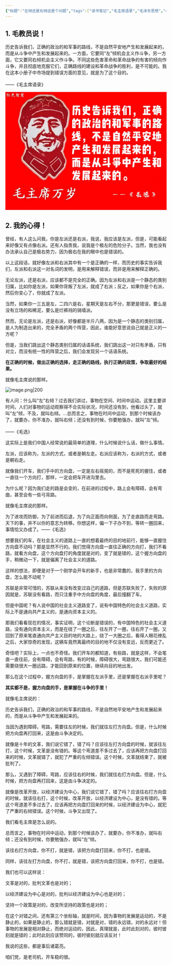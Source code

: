 ```yaml
---
{"标题":"左倾还是右倾这是个问题","tags":["读书笔记","毛主席语录","毛泽东思想","心得"],"创建时间":"2023-10-05 09:45","修改时间":"2023-10-05 09:45","link":"https://sunjunyang.notion.site/0aee10d8b48c4f81bfab2c22662c1c3d","notionID":"0aee10d8-b48c-4f81-bfab-2c22662c1c3d","dg-publish":true,"permalink":"/毛泽东思想学习笔记/左倾还是右倾这是个问题/","dgPassFrontmatter":true}
---
```




## 1. 毛教员说！

历史告诉我们，正确的政治的和军事的路线，不是自然平安地产生和发展起来的，而是从斗争中产生和发展起来的。一方面，它要同“左”倾机会主义作斗争，另一方面，它又要同右倾机会主义作斗争。不同这些危害革命和革命战争的有害的倾向作斗争，并且彻底地克服它们，正确路线的建设和革命战争的胜利，是不可能的。我在这本小册子中市场提到错误方面的意见，就是为了这个目的。<Br><Br>——《毛主席语录》

![gh|200](https://raw.githubusercontent.com/sunjunyang2023/tupian/main/1696474164000f6p6ae.jpg)

## 2. 我的心得！

曾经，有人这么问我，你是左派还是右派，我说，我应该是左派，但是，可能看起来好像又有点像右派。还有人指责我，说我是个极左的危险分子。当然，我也没有办法承认自己是极右势力，因为极右在我的眼中也是错误的。

以上这段话，就好像左派和右派其中有一个是正确的一样，而历史的事实告诉我们，左派和右派这一对名词的发明，是用来解释错误，而非是用来解释正确的。

无论左派，还是右派，应该都不是完全的正确。因为左派和右派是一个静态的类别归属，比如你是左派，如果你背叛了左派，就成了右派；反之，如果你是个右派，然后你变心了，你就成了左派。

当然，如果你一三五是左，二四六是右，星期天是左右不分，那更是错误，要么是没有立场的和稀泥，要么是烂裤裆的骑墙派。

然而，无论是左派，还是右派，好像都是半斤八两，因为是一个静态的类别归属，是人为制造出来的，完全矛盾的两个阵营，因此，谁能好意思说自己就是正义的一方呢？

但是，当我们跳出这个静态类别归属的话语系统，我们跳出这一对只有矛盾，只有对立，而没有统一性的阵营之后，我们会发现另一个话语系统。

**在正确的时候，做出正确的选择，走正确的路线，执行正确的政策，争取最好的结果。**

就像毛主席说的那样。

![image.png|200](https://obs-1304132369.cos.ap-nanjing.myqcloud.com/OBtupian%20/202304291921627.png) 

有人问：什么叫“左”右倾？过去我们讲过，事物在空间、时间中运动。这里主要讲时间，人们对事物的运动观察得不合实际状况，时间还没有到，他看过头了，就叫“左”倾，不及，就叫右倾。…总而言之，事物在时间中运动，到那个时候该办了，就要办，你不准办，就叫右倾；还没有到时候，你要勉强办，就叫“左”倾。<Br><Br> ——《毛选》

这实际上是我们中国人经常说的最简单的道理，什么时候说什么话，做什么事情。

左派，应该称为，左派的方式，或者是朝左走。右派应该称为，右派的方式，或者是朝右走。

就像我们开车，我们手中的方向盘，一定是左右摇晃的，而不是死死的握住，或者一直往一个方向打，那样，一定会把车开进沟里去。

为什么呢？因为我们走的路是会变的，在前进的过程中，路上会有障碍，会有弯曲，甚至会有一些弓背路。

就像毛主席说的那样。

为了进攻而防御，为了前进而后退，为了向正面而向侧面，为了走直路而走弯路。天下的事，并不以你的意志为转移。你想这样，偏一下子办不到，等转一圈回来，事情恰又办成了。——《毛选》

想要我们的车，在社会主义的道路上一直的想着最终的目的地前行，能够一直握住方向盘不动吗？那是显然不行的。我们觉得方向盘一直往正确的方向打，我们不看路，就看方向盘，这个方向盘打的角度就是对的，变了就是错的，这个握方向盘的手，稍微动一下，就是偏离了社会主义的道路。

这样的想法，即便是对于一个刚学会开车的新手，也是非常蠢的，我手里的方向盘，怎么能不动呢？

苏联是非常可惜的，苏联从来没有改变过自己的道路，但是苏联失败了，失败的原因就是，苏联没有看路，而只注重手中方向盘的角度，最后撞翻了车。

但是中国呢？有人说中国的社会主义道路变了，说有中国特色的社会主义道路，实际上不是通向共产主义的，是通向资本主义的。

那我们看看现在的情况，事实证明，这个论断是错误的，有中国特色的社会主义道路，没有通向资本主义，而是在绕了一圈之后，往左开了一圈，往右开了一圈，又回到了原来笔直通向共产主义目的地的大路上，绕了一大圈之后，看得人眼花缭乱之后，大家惊奇的发现，这辆车竟然离最终的目的地不仅没有变远，反而更近了。

奇怪吧？实际上，一点也不奇怪。我们开车的都知道，有些路，就是这样，不会笔直一直往前，会有障碍，会有弯路，有的时候，障碍很大，弯路很大，我们可能还需要绕很大一圈远路，才能回到原来的位置，继续向目的地出发。

那么在这个过程中，握方向盘的手，是掌握在左派手里，还是掌握在右派手里呢？

**其实都不是，握方向盘的手，是掌握在斗争的手里！**

就像毛主席说的：

历史告诉我们，正确的政治的和军事的路线，不是自然地平安地产生和发展起来的，而是从斗争中产生和发展起来的。

当因为遇到障碍，弯路，需要往左的时候，我们就往左打方向盘。但是，什么时候把方向盘再打回来，这是由斗争决定的。

就像是十年的文革，我们说它错了，错了吗？应该往左打方向盘的时候，就该往左打，这个时候，文革是没有错的。等这个弯道差不多过去了，应该再把方向盘打回来的时候，文革就错了，就犯了严重的左倾错误。这个时候，文革就结束了，就被批判了。

那么，又遇到了障碍，弯路，应该往右的时候，我们就往右打方向盘。但是，什么时候，把方向盘再打回来，这是由斗争决定的。

就像是改革开放，以经济建设为中心，我们说它错了，错了吗？应该往右打方向盘的时候，就该往右打，这个时候，改革开放，以经济建设为中心，是没有错的。等这个弯道差不多过去了，应该再把方向盘打回来的时候，以经济建设为中心，就犯了严重的右倾错误。这个时候，斗争又出现了。

我们看毛主席是怎么说的。

总而言之，事物在时间中运动，到那个时候该办了，就要办，你不准办，就叫右倾；还没有到时候，你要勉强办，就叫“左”倾。

该往右打方向盘，你不打，就是错，该把方向盘打回来，你不打，也是错。

同样，该往左打方向盘，你不打，就是错，该把方向盘打回来，你不打，也是错。

我们也可以这样说：

文革是对的，批判文革也是对的；

以经济建设为中心是对的，批判以经济建设为中心也是对的；

坚持一个政策是对的，改变所坚持的政策也是对的；

在这个对错之间，还有第三个坐标轴，就是时间，因为事物的发展是运动的，不是静止的，如果是静止的，那么错就是错，对就是对，错的永远错，对的永远对！但事物的发展是相对静止，而绝对运动的，因此，真理就是，此时此刻对的，彼时彼刻就是错的；此时此刻应该赞同的，彼时彼刻就应该反对！

我说的这些，都是事后诸葛亮。

咱们党，是老司机，开车稳的很。
